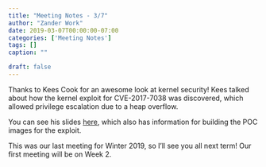 ```yaml
---
title: "Meeting Notes - 3/7"
author: "Zander Work"
date: 2019-03-07T00:00:00-07:00
categories: ['Meeting Notes']
tags: []
caption: ""

draft: false
---
```


Thanks to Kees Cook for an awesome look at kernel security! Kees talked about how the kernel exploit for CVE-2017-7038 was discovered, which allowed privilege escalation due to a heap overflow.

You can see his slides [here](https://drive.google.com/file/d/1T4pHribl-TFyw02ho7goFhVGfSzXkqXB/view?usp=sharing), which also has information for building the POC images for the exploit.

This was our last meeting for Winter 2019, so I’ll see you all next term! Our first meeting will be on Week 2.
